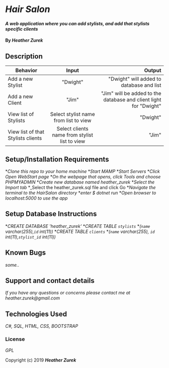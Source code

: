 # _Hair Salon_

#### _A web application where you can add stylists, and add that stylists specific clients_

#### By _**Heather Zurek**_

## Description

| Behavior | Input | Output |
| ------------- |:-------------:| -----:|
| Add a new Stylist | "Dwight" | "Dwight" will added to database and list |
| Add a new Client | "Jim" | "Jim" will be added to the database and client light for "Dwight" |
| View list of Stylists | Select stylist name from list to view | "Dwight" |
| View list of that Stylists clients | Select clients name from stylist list to view | "Jim" |

## Setup/Installation Requirements

*_Clone this repo to your home machine_
*_Start MAMP_
*_Start Servers_
*_Click Open WebStart page_
*_On the webpage that opens, click Tools and choose PHPMYADMIN_
*_Create new database named heather_zurek_
*_Select the Import tab_
*_Select the heather_zurek.sql file and click Go
*_Navigate the terminal to the HairSalon directory_
*_enter $ dotnet run_
*_Open browser to localhost:5000 to use the app_

## Setup Database Instructions

*_CREATE DATABASE 'heather_zurek'_
*_CREATE TABLE `stylists`_
*_(`name` varchar(255),`id` int(11))_
*_CREATE TABLE `clients`_
*_(`name` varchar(255), `id` int(11),`stylist_id` int(11))_


## Known Bugs

_some.._

## Support and contact details

_If you have any questions or concerns please contact me at heather.zurek@gmail.com_

## Technologies Used

_C#, SQL, HTML, CSS, BOOTSTRAP_

### License

*GPL*

Copyright (c) 2019 **_Heather Zurek_**
